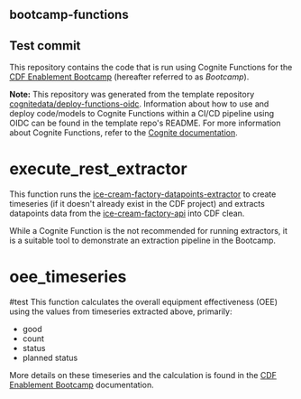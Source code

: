 ## bootcamp-functions
## Test commit
This repository contains the code that is run using Cognite Functions for the [CDF Enablement Bootcamp](https://docs-bootcamp.app.cogniteapp.com/)
(hereafter referred to as _Bootcamp_).

**Note:** This repository was generated from the template repository [cognitedata/deploy-functions-oidc](https://github.com/cognitedata/deploy-functions-oidc).
Information about how to use and deploy code/models to Cognite Functions within a CI/CD pipeline using OIDC can be found
in the template repo's README.
For more information about Cognite Functions, refer to the [Cognite documentation](https://docs.cognite.com/cdf/functions/).

# execute_rest_extractor

This function runs the [ice-cream-factory-datapoints-extractor](https://github.com/cognitedata/python-extractor-example/tree/fix_backfil/ice-cream-factory-datapoints-extractor)
to create timeseries (if it doesn't already exist in the CDF project) and extracts datapoints data from the
[ice-cream-factory-api](https://ice-cream-factory.inso-internal.cognite.ai/docs#/) into CDF clean.

While a Cognite Function is the not recommended for running extractors, it is a suitable tool to demonstrate an
extraction pipeline in the Bootcamp.

# oee_timeseries
#test
This function calculates the overall equipment effectiveness (OEE) using the values from timeseries extracted above,
primarily:

* good
* count
* status
* planned status

More details on these timeseries and the calculation is found in the [CDF Enablement Bootcamp](https://docs-bootcamp.app.cogniteapp.com/) documentation.
